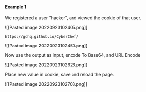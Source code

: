#### Example 1

We registered a user "hacker", and viewed the cookie of that user.

![[Pasted image 20220923102405.png]]

```
https://gchq.github.io/CyberChef/
```

![[Pasted image 20220923102450.png]]

Now use the output as input, encode To Base64, and URL Encode

![[Pasted image 20220923102626.png]]

Place new value in cookie, save and reload the page.

![[Pasted image 20220923102708.png]]


